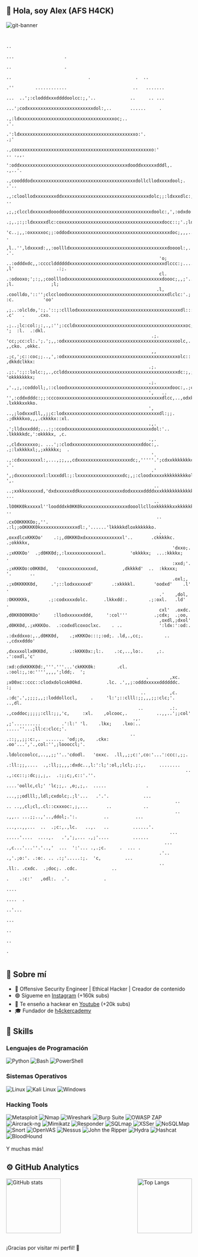 ## 👋 Hola, soy Alex (AFS H4CK)
![git-banner](https://github.com/user-attachments/assets/5d495bd7-2101-4bde-906d-e0ad1d178535)

```
                                                                                                                                                                                                        
                                                                                                                       ..                                                                               
                                                                                                                     ...                   .                                                            
                                                                                                                    ..                    .                                                             
                                                                                    ..                             .                 .  ..                                                              
                                                                                  .''        ............                         ..   .......                                                          
                                                                                 ...  ..';:clodddxxxddddoolcc:;,'..             ..     .. ...                                                           
                                                                                ...';codxxxxxxxxxxxxxxxxxxxxxxxxxdol:,..       ......     .                                                             
                                                                              .,:ldxxxxxxxxxxxxxxxxxxxxxxxxxxxxxxxxxxxxoc;..                              .'.                                           
                                                                          .':ldxxxxxxxxxxxxxxxxxxxxxxxxxxxxxxxxxxxxxxxxxxxxo:'.                         .;'                                             
                                                                       .,coxxxxxxxxxxxxxxxxxxxxxxxxxxxxxxxxxxxxxxxxxxxxxxxxxxxo:'                  .. .,,.                                              
                                                                     ':oddxxxxxxxxxxxxxxxxxxxxxxxxxxxxxxxxxxxxxxxxxdooddxxxxxxdddl,.              .,..'.                                                
                                                                  .,coodddodxxxxxxxxxxxxxxxxxxxxxxxxxxxxxxxxxxxxxxxdollcllodxxxxdool;.            .'..                                                  
                                                                .,:cloollodxxxxxxxxddxxxxxxxxxxxxxxxxxxxxxxxxxxxxxxxxxdolc;;:ldxxxdlc:,.          ..                                                    
                                                               ,;,;clccldxxxxxxdoooddxxxxxxxxxxxxxxxxxxxxxxxxxxxxxxxxxdoolc:,',:odxdo:;,'.                                                              
                                                             .;,.;:;:ldxxxxxdlc:coxxxxxxxxxxxxxxxxxxxxxxxxxxxxxxxxxxxxxxdocc::;'.;ldxoc,';,                                                             
                                                            'c..;,,:oxxxxxoc;;:oddodxxxxxxxxxxxxxxxxxxxxxxxxxxxxxxxxxxxxxxdoc;,,,..:odl:,.,:.                      .                                    
                                                           ,l..'',ldxxxxd:,,:oollldxxxxxxxxxxxxxxxxxxxxxxxxxxxxxxxxxxxxxdooool:,.''.,lc;;,.'l'                   .'.                                    
                                                          'o; ..:odddxdc,,:cccclddddddxxxxxxxxxxxxxxxxxxxxxxxxxxxxxxxxxxxxdlccc:;....'::''. ,l'                .:;.                                     
                                                          cl. .:odooxo;';:;,;coolllodxxxxxxxxxxxxxxxxxxxxxxxxxxxxxxxxxxxxdoooc;,,;'...'c:... ;l.              ;l;                                       
                                                         .l, .coolldo,'::'';clccloodxxxxxxxxxxxxxxxxxxxxxxxxxxxxxxxxxxxxxxdlclc:'.;'...;c:.   :c.           'oo'                                        
                                                         ,;..:olcldo,':;.'::;:clllodxxxxxxxxxxxxxxxxxxxxxxxxxxxxxxxxxxxxxxxdl::::..;'..,lc;.  .c'   .     .cxo.                                         
                                                        .;..;lc:col:;:,.,:'';:ccldxxxxxxxxxxxxxxxxxxxxxxxxxxxxxxxxxxxxxxxxxxoc;',,.,:,,:olc;.  ';  :l.  .:dkl.                                          
                                                       .;. 'cc;;cc:cl:.';.';,,:odxxxxxxxxxxxxxxxxxxxxxxxxxxxxxxxxxxxxxxxxxxoolc,.',,::clodc;.   ,,cko. ,okkc.                                           
                                                       ,, .;c,';c::coc;;..,',:odxxxxxxxxxxxxxxxxxxxxxxxxxxxxxxxxxxxxxxxxxxxolc::'.;cccooll;''   ,dkkdclkkx:                                             
                                                      .;. .;:.':;::lolc:;,.,cclddxxxxxxxxxxxxxxxxxxxxxxxxxxxxxxxxxxxxxxxxxxdc:;,;;:coodocc,.'. 'okkkkkkkx;                                              
                                                      .;.  ,'.,;,:coddoll;,::cloodxxxxxxxxxxxxxxxxxxxxxxxxxxxxxxxxxxxxxxxdooc:,.;ccoxxxo::,...,dkkkkkkkd'                                               
                                                      ',   .. '',:cddxdddc:;;:cccoxxxxxxxxxxxxxxxxxxxxxxxxxxxxxxxxxxxxxxxdlcc,..,odxkkxo;;, .lxkkkxxkko.                                                
                                                      ',      ..,;lodxxxdll,,;;c:lodxxxxxxxxxxxxxxxxxxxxxxxxxxxxxxxxxxxxdl:;;. .;dkkkkxo,,,.ckkkkx::xl.                                                 
                                                      .,.      .';lldxxxddd;...:;:ccodxxxxxxxxxxxxxxxxxxxxxxxxxxxxxxxxdol:'..  .lkkkkkdc,':okkkkx, ,c.                                                  
                                                      .,.       .,cldxxxxxxo;. ...';:clodxxxxxxxxxxxxxxxxxxxxxxxxxxddoc:,.  .;:lxkkkkxl;,;xkkkkx;  .                                                    
                                                       '.       .,:cdxxxxxxxxl:,...,;;,,,cdxxxxxxxxxxxxxxxxxxxxdc;,'''''.';cdxxkkkkkkkc,ldkkkkl'             .'.                                        
                                                       .'        ',;dxxxxxxxxxxl:lxxxddl:;:lxxxxxxxxxxxxxxxxxdc;,;:cloodxxxxxkkkkkkkkkolxkkkxc.             ',.                                         
                                                        ..       ..;xxkkxxxxxxd,'dxdxxxxxxddkxxxxxxxxxxxxxxxxdodxxxxxddddxxxkkkkkkkkkkkkkkkx;             ...                                           
                                                        ..        .lO0KK0kxxxxxl''loodddxk0KK0kxxxxxxxxxxxxxxxxxdooollclloxkkkkkkxxkkkkkkkd,              ..                                            
                                                         ..      .cxO0KKKKOo;,''. .:l;;oOKKKK0kxxxxxxxxxxxxxxdl:,'......'lkkkkkdloxkkkkkko.                                                             
                                                          .     ,oxxdlcxKKKOo'    .:;,d0KKKOxdxxxxxxxxxxxxxxl'..       .ckkkkkc. .;okkkkx,                                                              
                                                               'dxxo;. .;xKKKOo'  .;d0KK0d;,:lxxxxxxxxxxxxxl.         'okkkkx;  ...:kkkkx;                .                                             
                                                               :xxd;'.   .;xKKKOo:o0KK0d,   'coxxxxxxxxxxxd,         ,dkkkkd'  ..  :kkxxx;     '.       ..                                              
                                                               .oxl;,      .;x0KKKKK0d,     .';::lodxxxxxxd'       .:xkkkkl.       'oodxd'    .l'      .                                                
                                                          .'    ,dol,        :OKKKKKk,       .;:codxxxxdolc.      .lkkxdd:.        .;:oxl.   .ld'     .                                                 
                                                          cxl'  .oxdc.     ,d0KK0O0KKOo'     :llodxxxxxxddd,     ':col'''          .;cdx;  .;oo,                                                        
                                                          ,oxdl,;dxol'   ,d0KK0d,.;xKKKOo.  .:codxdlcoxoclxc.    . ..              ':ldx:':od:.                                                         
                                                           .:dxddxxo:,.,d0KK0d,    .;xKKKOo:::;:od;. .ld,.,cc;.        ..         .,cdxxdddo'                                                           
                                                             ,dxxxxollx0KK0d,        .:kKKK0x:;l:.    .:c,..,lo:.     ,:.        .':oxdl,'c'                                                            
                                                              :xd:cdkKKKK0d:,'''.'''...'ckKKK0k:        .cl. .:ool:;,:o:'''',,,,';ldd;.  ';                                                             
                                                     .        ,xc. ;xO0xc::ccc::clodxdolcok0Okd.         .lc. .',,;:odddxxxxxddddddc.    :;                                                             
                                                   ..         ,c.   .:dc'.',;;;;,,;:loddollccl,     .     'l:';::clll:;;,,,;;:clc;'.  ..,dl.                                                            
                                                  ..          .:.     .,coddoc;;;;;:cll:;;,'c,     :xl.    ,olcooc,.           ..,,..';;col'                                                            
                                                .,.            ,;'..........        .':l:' 'l.    .lkx;    .lxo:..   .....''...;ll:c:clcc;'.                                                            
                                               ..               .::;,,;;:c:,.  ....... 'od;;o,    .ckx:    .oo'...','.,col:'',;loooccl;'.                                                               
                                                                 .ldolccoolcc,..,,;;''..'cdodl.   'oxxc.  .ll,,;;c:',co:'...':ccc:,;;.                                                                  
                                                                  .:ll:;;,....  .,:ll;;,,,:dxdc..,l:':l;':ol,;lcl;.;:,.     ........                                                                    
                                                                    ..             .,:cc::;:dc;;,;,.  .:;;c;,c::'.''.                                                                                   
                                                                                 ....'oollc,cl;' 'lc;;,. ,o;,;,.  .....               .                                                                 
                                                                                ...,;;odlll;,ldl;cxdolc;.;l'...   .'.'.             ...                                                                 
                                                                ..             .. ..,,cl;cl,.cl::cxxxoc:,;,...       ..            ..                                                                   
                                                                ..              .,,.. ...;;..,'..,ddol;.':.          ..          ...                                                                    
                                                                                ...,..,,...  ..  .;c:,.,lc.   ..,.   ..         ......'.                                                                
                                                              ...               .....'....  ....,.   .',';,... .,;'....         ......                                                                  
                                                            ...                  .,c...'...''.'..,'  ...  ':'... .,.;c.     .  ... .                                                                    
                                                          .'..                    .,'.;o:'. .:o:. .. .:;'.....:;.  'c,         ...                                                                      
                                                          ..                          .ll:. .cxdc.  .;doc;. .cdc.             ..                                                                        
                                                                                        .    .:c:'   ,odl:.  .'.             .                                                                          
                                                                                                      ....                                                                                              
                                                                           ....  .                                                                                                                      
                                                                           ..'...                                                                                                                       
                                                                            ...                                                                                                                         
                                                                           ..                                                                                                                           
                                                                         ..                                                                                                                             
                                                                        .                                                                                                                               
                                                                                                                                                                                                                                                                                                                                                                                         
```

## 🚀 Sobre mí
<ul dir="auto">
<li>👾 Offensive Security Engineer | Ethical Hacker | Creador de contenido </li>
<li>🟢 Sígueme en <a href="https://www.instagram.com/afsh4ck/" rel="nofollow">Instagram</a> (+160k subs)</li>
<li>🎥 Te enseño a hackear en <a href="https://youtube.com/@afsh4ck?sub_confirmation=1" rel="nofollow">Youtube</a> (+20k subs)</li>
<li>🎓 Fundador de <a href="https://www.h4ckercademy.com" rel="nofollow">h4ckercademy</a></li>
</ul>

## 🔧 Skills
### Lenguajes de Programación
![Python](https://img.shields.io/badge/Python-3776AB?style=for-the-badge&logo=python&logoColor=white)
![Bash](https://img.shields.io/badge/Bash-4EAA25?style=for-the-badge&logo=gnu-bash&logoColor=white)
![PowerShell](https://img.shields.io/badge/PowerShell-5391FE?style=for-the-badge&logo=powershell&logoColor=white)

### Sistemas Operativos
![Linux](https://img.shields.io/badge/Linux-FCC624?style=for-the-badge&logo=linux&logoColor=black)
![Kali Linux](https://img.shields.io/badge/Kali_Linux-557C94?style=for-the-badge&logo=kali-linux&logoColor=white)
![Windows](https://img.shields.io/badge/Windows-0078D6?style=for-the-badge&logo=windows&logoColor=white)

### Hacking Tools
![Metasploit](https://img.shields.io/badge/Metasploit-4986B1?style=for-the-badge&logo=metasploit&logoColor=white)
![Nmap](https://img.shields.io/badge/Nmap-7C3BE4?style=for-the-badge&logo=nmap&logoColor=white)
![Wireshark](https://img.shields.io/badge/Wireshark-1679A7?style=for-the-badge&logo=wireshark&logoColor=white)
![Burp Suite](https://img.shields.io/badge/Burp_Suite-FF6F00?style=for-the-badge&logo=burp-suite&logoColor=white)
![OWASP ZAP](https://img.shields.io/badge/OWASP_ZAP-000000?style=for-the-badge&logo=owasp&logoColor=white)
![Aircrack-ng](https://img.shields.io/badge/Aircrack--ng-000000?style=for-the-badge&logo=aircrack-ng&logoColor=white)
![Mimikatz](https://img.shields.io/badge/Mimikatz-DC143C?style=for-the-badge&logo=mimikatz&logoColor=white)
![Responder](https://img.shields.io/badge/Responder-FF0000?style=for-the-badge&logo=ghost&logoColor=white)
![SQLmap](https://img.shields.io/badge/SQLmap-3E6E93?style=for-the-badge&logo=sqlmap&logoColor=white)
![XSSer](https://img.shields.io/badge/XSSer-000000?style=for-the-badge&logo=xss&logoColor=white)
![NoSQLMap](https://img.shields.io/badge/NoSQLMap-0B5394?style=for-the-badge&logo=nosqlmap&logoColor=white)
![Snort](https://img.shields.io/badge/Snort-FF5C93?style=for-the-badge&logo=snort&logoColor=white)
![OpenVAS](https://img.shields.io/badge/OpenVAS-008000?style=for-the-badge&logo=openvas&logoColor=white)
![Nessus](https://img.shields.io/badge/Nessus-22BB33?style=for-the-badge&logo=tenable&logoColor=white)
![John the Ripper](https://img.shields.io/badge/John_the_Ripper-AA1111?style=for-the-badge&logo=jtr&logoColor=white)
![Hydra](https://img.shields.io/badge/Hydra-333399?style=for-the-badge&logo=hydra&logoColor=white)
![Hashcat](https://img.shields.io/badge/Hashcat-994422?style=for-the-badge&logo=hashcat&logoColor=white)
![BloodHound](https://img.shields.io/badge/BloodHound-cc0000?style=for-the-badge&logo=bloodhound&logoColor=white)
<br><br>
Y muchas más!

## ⚙️ GitHub Analytics
<div style="display: flex; justify-content: space-between;">
  <img src="https://github-readme-stats.vercel.app/api?username=afsh4ck&show_icons=true&theme=merko" alt="GitHub stats" height="148">
  <a href="https://github.com/afsh4ck/github-readme-stats">
    <img src="https://github-readme-stats.vercel.app/api/top-langs/?username=afsh4ck&layout=compact&theme=merko" alt="Top Langs" height="148">
  </a>
</div>
<br>

¡Gracias por visitar mi perfil! 🚀
